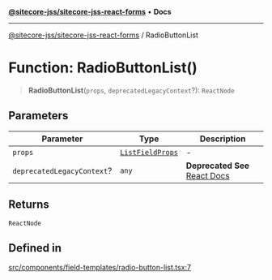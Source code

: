 [**@sitecore-jss/sitecore-jss-react-forms**](../README.md) • **Docs**

***

[@sitecore-jss/sitecore-jss-react-forms](../README.md) / RadioButtonList

# Function: RadioButtonList()

> **RadioButtonList**(`props`, `deprecatedLegacyContext`?): `ReactNode`

## Parameters

| Parameter | Type | Description |
| ------ | ------ | ------ |
| `props` | [`ListFieldProps`](../type-aliases/ListFieldProps.md) | - |
| `deprecatedLegacyContext`? | `any` | **Deprecated** **See** [React Docs](https://legacy.reactjs.org/docs/legacy-context.html#referencing-context-in-lifecycle-methods) |

## Returns

`ReactNode`

## Defined in

[src/components/field-templates/radio-button-list.tsx:7](https://github.com/Sitecore/jss/blob/50bf04579b0cca04c7059f30ccf34e73b26a07bf/packages/sitecore-jss-react-forms/src/components/field-templates/radio-button-list.tsx#L7)
